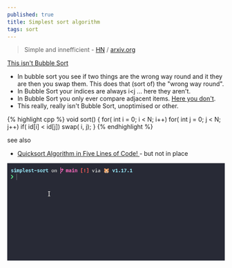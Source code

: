 ```yaml
---
published: true
title: Simplest sort algorithm
tags: sort
---
```

> Simple and innefficient - [HN](https://news.ycombinator.com/item?id=28758106) / [arxiv.org](https://arxiv.org/pdf/2110.01111.pdf)

[This isn't Bubble Sort](https://news.ycombinator.com/item?id=43162982)
- In bubble sort you see if two things are the wrong way round and it they are then you swap them. This does that (sort of) the "wrong way round".
- In Bubble Sort your indices are always i<j ... here they aren't.
- In Bubble Sort you only ever compare adjacent items. [Here you don't](https://www.youtube.com/watch?v=8raee-rvBw0).
- This really, really isn't Bubble Sort, unoptimised or other.

{% highlight cpp %}
void sort() {
    for( int i = 0; i < N; i++)
        for( int j = 0; j < N; j++)
            if( id[i] < id[j])
                swap( i, j);
}
{% endhighlight %}

see also
- [Quicksort Algorithm in Five Lines of Code! ](https://www.youtube.com/watch?v=OKc2hAmMOY4) - but not in place

[ ![caption](https://github.com/radiantly/simplest-sort/raw/main/demo/screencast.gif)](https://github.com/radiantly/simplest-sort)
